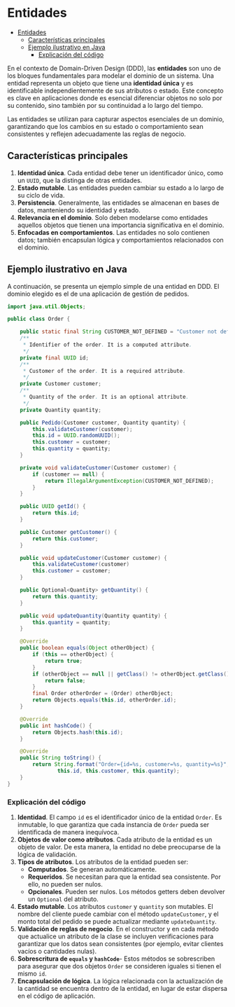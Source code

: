 # Entidades

- [Entidades](#entidades)
  - [Características principales](#características-principales)
  - [Ejemplo ilustrativo en Java](#ejemplo-ilustrativo-en-java)
    - [Explicación del código](#explicación-del-código)

En el contexto de Domain-Driven Design (DDD), las **entidades** son uno de los bloques fundamentales para modelar el dominio de un sistema. Una entidad representa un objeto que tiene una **identidad única** y es identificable independientemente de sus atributos o estado. Este concepto es clave en aplicaciones donde es esencial diferenciar objetos no solo por su contenido, sino también por su continuidad a lo largo del tiempo.

Las entidades se utilizan para capturar aspectos esenciales de un dominio, garantizando que los cambios en su estado o comportamiento sean consistentes y reflejen adecuadamente las reglas de negocio.

## Características principales

1. **Identidad única**. Cada entidad debe tener un identificador único, como un `UUID`, que la distinga de otras entidades.
2. **Estado mutable**. Las entidades pueden cambiar su estado a lo largo de su ciclo de vida.
3. **Persistencia**. Generalmente, las entidades se almacenan en bases de datos, manteniendo su identidad y estado.
4. **Relevancia en el dominio**. Solo deben modelarse como entidades aquellos objetos que tienen una importancia significativa en el dominio.
5. **Enfocadas en comportamientos**. Las entidades no solo contienen datos; también encapsulan lógica y comportamientos relacionados con el dominio.

## Ejemplo ilustrativo en Java

A continuación, se presenta un ejemplo simple de una entidad en DDD. El dominio elegido es el de una aplicación de gestión de pedidos.

```java
import java.util.Objects;

public class Order {

    public static final String CUSTOMER_NOT_DEFINED = "Customer not defined";
    /**
     * Identifier of the order. It is a computed attribute.
     */
    private final UUID id;
    /**
     * Customer of the order. It is a required attribute.
     */
    private Customer customer;
    /**
     * Quantity of the order. It is an optional attribute.
     */
    private Quantity quantity;

    public Pedido(Customer customer, Quantity quantity) {
        this.validateCustomer(customer);
        this.id = UUID.randomUUID();
        this.customer = customer;
        this.quantity = quantity;
    }

    private void validateCustomer(Customer customer) {
        if (customer == null) {
            return IllegalArgumentException(CUSTOMER_NOT_DEFINED);
        }
    }

    public UUID getId() {
        return this.id;
    }

    public Customer getCustomer() {
        return this.customer;
    }

    public void updateCustomer(Customer customer) {
        this.validateCustomer(customer)
        this.customer = customer;
    }

    public Optional<Quantity> getQuantity() {
        return this.quantity;
    }

    public void updateQuantity(Quantity quantity) {
        this.quantity = quantity;
    }

    @Override
    public boolean equals(Object otherObject) {
        if (this == otherObject) {
            return true;
        }
        if (otherObject == null || getClass() != otherObject.getClass()) {
            return false;
        }
        final Order otherOrder = (Order) otherObject;
        return Objects.equals(this.id, otherOrder.id);
    }

    @Override
    public int hashCode() {
        return Objects.hash(this.id);
    }

    @Override
    public String toString() {
        return String.format("Order={id=%s, customer=%s, quantity=%s}",
                this.id, this.customer, this.quantity);
    }
}
```

### Explicación del código

1. **Identidad**. El campo `id` es el identificador único de la entidad `Order`. Es inmutable, lo que garantiza que cada instancia de `Order` pueda ser identificada de manera inequívoca.
2. **Objetos de valor como atributos**. Cada atributo de la entidad es un objeto de valor. De esta manera, la entidad no debe preocuparse de la lógica de validación.
3. **Tipos de atributos**. Los atributos de la entidad pueden ser:
   - **Computados**. Se generan automáticamente.
   - **Requeridos**. Se necesitan para que la entidad sea consistente. Por ello, no pueden ser nulos.
   - **Opcionales**. Pueden ser nulos. Los métodos getters deben devolver un `Optional` del atributo.
4. **Estado mutable**. Los atributos `customer` y `quantity` son mutables. El nombre del cliente puede cambiar con el método `updateCustomer`, y el monto total del pedido se puede actualizar mediante `updateQuantity`.
5. **Validación de reglas de negocio**. En el constructor y en cada método que actualice un atributo de la clase se incluyen verificaciones para garantizar que los datos sean consistentes (por ejemplo, evitar clientes vacíos o cantidades nulas).
6. **Sobrescritura de `equals` y `hashCode`**- Estos métodos se sobrescriben para asegurar que dos objetos `Order` se consideren iguales si tienen el mismo `id`.
7. **Encapsulación de lógica**. La lógica relacionada con la actualización de la cantidad se encuentra dentro de la entidad, en lugar de estar dispersa en el código de aplicación.